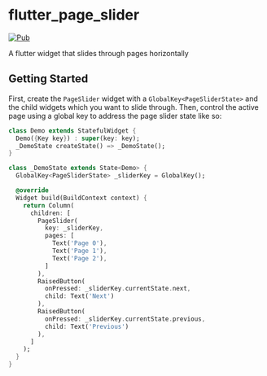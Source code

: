 # flutter_page_slider

[![Pub](https://img.shields.io/pub/v/page_slider.svg)](https://pub.dev/packages/page_slider)

A flutter widget that slides through pages horizontally

## Getting Started

First, create the `PageSlider` widget with a `GlobalKey<PageSliderState>` and the child widgets which you want to slide through. Then, control the active page using a global key to address the page slider state like so:

```dart
class Demo extends StatefulWidget {
  Demo({Key key}) : super(key: key);
  _DemoState createState() => _DemoState();
}

class _DemoState extends State<Demo> {
  GlobalKey<PageSliderState> _sliderKey = GlobalKey();

  @override
  Widget build(BuildContext context) {
    return Column(
      children: [
        PageSlider(
          key: _sliderKey,
          pages: [
            Text('Page 0'),
            Text('Page 1'),
            Text('Page 2'),
          ]
        ),
        RaisedButton(
          onPressed: _sliderKey.currentState.next,
          child: Text('Next')
        ),
        RaisedButton(
          onPressed: _sliderKey.currentState.previous,
          child: Text('Previous')
        ),
      ]
    );
  }
}
```
